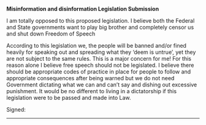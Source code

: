 **Misinformation and disinformation Legislation Submission**

I am totally opposed to this proposed legislation. I believe both the Federal and State
governments want to play big brother and completely censor us and shut down Freedom of
Speech

According to this legislation we, the people will be banned and/or fined heavily for speaking out
and spreading what they ‘deem is untrue’, yet they are not subject to the same rules. This is a
major concern for me! For this reason alone I believe free speech should not be legislated. I
believe there should be appropriate codes of practice in place for people to follow and
appropriate consequences after being warned but we do not need Government dictating what we
can and can’t say and dishing out excessive punishment. It would be no different to living in a
dictatorship if this legislation were to be passed and made into Law.

Signed:


-----

